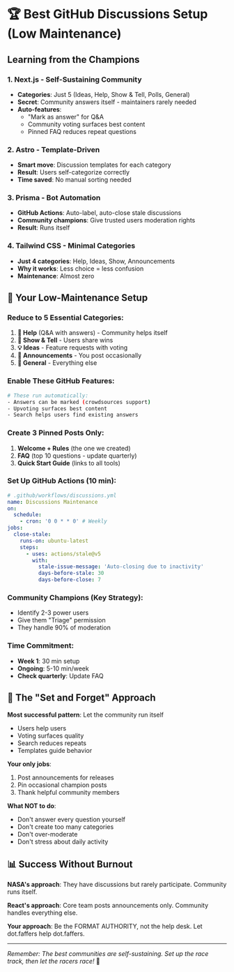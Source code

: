 # 🏆 Best GitHub Discussions Setup (Low Maintenance)

## Learning from the Champions

### 1. **Next.js** - Self-Sustaining Community
- **Categories**: Just 5 (Ideas, Help, Show & Tell, Polls, General)
- **Secret**: Community answers itself - maintainers rarely needed
- **Auto-features**:
  - "Mark as answer" for Q&A
  - Community voting surfaces best content
  - Pinned FAQ reduces repeat questions

### 2. **Astro** - Template-Driven
- **Smart move**: Discussion templates for each category
- **Result**: Users self-categorize correctly
- **Time saved**: No manual sorting needed

### 3. **Prisma** - Bot Automation
- **GitHub Actions**: Auto-label, auto-close stale discussions
- **Community champions**: Give trusted users moderation rights
- **Result**: Runs itself

### 4. **Tailwind CSS** - Minimal Categories
- **Just 4 categories**: Help, Ideas, Show, Announcements
- **Why it works**: Less choice = less confusion
- **Maintenance**: Almost zero

## 🎯 Your Low-Maintenance Setup

### Reduce to 5 Essential Categories:
1. **🙏 Help** (Q&A with answers) - Community helps itself
2. **🎉 Show & Tell** - Users share wins
3. **💡 Ideas** - Feature requests with voting
4. **📣 Announcements** - You post occasionally
5. **💬 General** - Everything else

### Enable These GitHub Features:
```bash
# These run automatically:
- Answers can be marked (crowdsources support)
- Upvoting surfaces best content
- Search helps users find existing answers
```

### Create 3 Pinned Posts Only:
1. **Welcome + Rules** (the one we created)
2. **FAQ** (top 10 questions - update quarterly)
3. **Quick Start Guide** (links to all tools)

### Set Up GitHub Actions (10 min):
```yaml
# .github/workflows/discussions.yml
name: Discussions Maintenance
on:
  schedule:
    - cron: '0 0 * * 0' # Weekly
jobs:
  close-stale:
    runs-on: ubuntu-latest
    steps:
      - uses: actions/stale@v5
        with:
          stale-issue-message: 'Auto-closing due to inactivity'
          days-before-stale: 30
          days-before-close: 7
```

### Community Champions (Key Strategy):
- Identify 2-3 power users
- Give them "Triage" permission
- They handle 90% of moderation

### Time Commitment:
- **Week 1**: 30 min setup
- **Ongoing**: 5-10 min/week
- **Check quarterly**: Update FAQ

## 🏁 The "Set and Forget" Approach

**Most successful pattern**: Let the community run itself
- Users help users
- Voting surfaces quality
- Search reduces repeats
- Templates guide behavior

**Your only jobs**:
1. Post announcements for releases
2. Pin occasional champion posts
3. Thank helpful community members

**What NOT to do**:
- Don't answer every question yourself
- Don't create too many categories
- Don't over-moderate
- Don't stress about daily activity

## 📊 Success Without Burnout

**NASA's approach**: They have discussions but rarely participate. Community runs itself.

**React's approach**: Core team posts announcements only. Community handles everything else.

**Your approach**: Be the FORMAT AUTHORITY, not the help desk. Let dot.faffers help dot.faffers.

---

*Remember: The best communities are self-sustaining. Set up the race track, then let the racers race!* 🏁